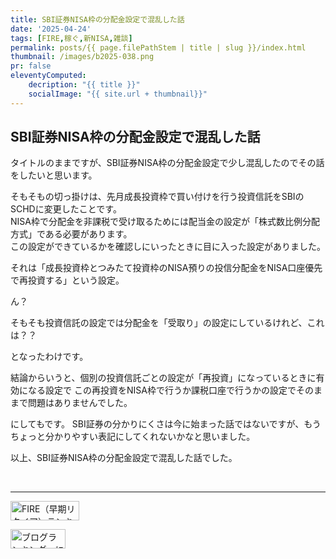 ```yaml
---
title: SBI証券NISA枠の分配金設定で混乱した話
date: '2025-04-24'
tags: [FIRE,稼ぐ,新NISA,雑談]
permalink: posts/{{ page.filePathStem | title | slug }}/index.html
thumbnail: /images/b2025-038.png
pr: false
eleventyComputed:
    decription: "{{ title }}"
    socialImage: "{{ site.url + thumbnail}}"
---
```



## SBI証券NISA枠の分配金設定で混乱した話

タイトルのままですが、SBI証券NISA枠の分配金設定で少し混乱したのでその話をしたいと思います。

そもそもの切っ掛けは、先月成長投資枠で買い付けを行う投資信託をSBIのSCHDに変更したことです。<br/>
NISA枠で分配金を非課税で受け取るためには配当金の設定が「株式数比例分配方式」である必要があります。<br/>
この設定ができているかを確認しにいったときに目に入った設定がありました。

それは「成長投資枠とつみたて投資枠のNISA預りの投信分配金をNISA口座優先で再投資する」という設定。

ん？

そもそも投資信託の設定では分配金を「受取り」の設定にしているけれど、これは？？

となったわけです。

結論からいうと、個別の投資信託ごとの設定が「再投資」になっているときに有効になる設定で
この再投資をNISA枠で行うか課税口座で行うかの設定でそのままで問題はありませんでした。

にしてもです。
SBI証券の分かりにくさは今に始まった話ではないですが、もうちょっと分かりやすい表記にしてくれないかなと思いました。


以上、SBI証券NISA枠の分配金設定で混乱した話でした。


<br/>
<hr/>

<a href="https://blog.with2.net/link/?id=2111205&cid=5493" title="FIRE（早期リタイア）ランキング"><img alt="FIRE（早期リタイア）ランキング" width="110" height="31" src="https://blog.with2.net/img/banner/c/banner_1/br_c_5493_1.gif"></a>

<a href="https://blogmura.com/ranking/in?p_cid=11188911" target="_blank"><img src="https://b.blogmura.com/88_31.gif" width="88" height="31" border="0" alt="ブログランキング・にほんブログ村へ" /></a>

<style>
.ac-icon { 
    width: 300px; display: inline-block; word-break: break-all; text-align: center; margin-right: 30px;
    img { object-fit: contain; width: 100%; height: 100%; }
}

ol { margin-top: 1rem; margin-left: 2rem; list-style-position: outside; }

ul { margin-top: 1rem; margin-left: 1rem; }
ul li { list-style-type: disc; }
ul li ul { margin-top: 0; }
ul li ul li { list-style-type: circle; }
</style>